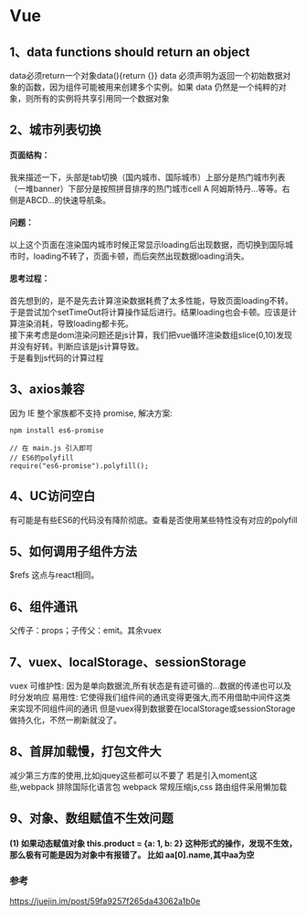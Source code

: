 # Vue

## 1、data functions should return an object
data必须return一个对象data(){return {}}
data 必须声明为返回一个初始数据对象的函数，因为组件可能被用来创建多个实例。如果 data 仍然是一个纯粹的对象，则所有的实例将共享引用同一个数据对象

## 2、城市列表切换
#### 页面结构：
我来描述一下，头部是tab切换（国内城市、国际城市）上部分是热门城市列表（一堆banner）下部分是按照拼音排序的热门城市cell  A 阿姆斯特丹...等等。右侧是ABCD...的快速导航条。
#### 问题：
以上这个页面在渲染国内城市时候正常显示loading后出现数据，而切换到国际城市时，loading不转了，页面卡顿，而后突然出现数据loading消失。
#### 思考过程：
首先想到的，是不是先去计算渲染数据耗费了太多性能，导致页面loading不转。于是尝试加个setTimeOut将计算操作延后进行。结果loading也会卡顿。应该是计算渲染消耗，导致loading都卡死。<br>
接下来考虑是dom渲染问题还是js计算，我们把vue循环渲染数组slice(0,10)发现并没有好转。判断应该是js计算导致。<br>
于是看到js代码的计算过程

## 3、axios兼容
因为 IE 整个家族都不支持 promise, 解决方案:
```
npm install es6-promise

// 在 main.js 引入即可
// ES6的polyfill
require("es6-promise").polyfill();
```

## 4、UC访问空白
有可能是有些ES6的代码没有降阶彻底。查看是否使用某些特性没有对应的polyfill

## 5、如何调用子组件方法
$refs  这点与react相同。

## 6、组件通讯
父传子：props；子传父：emit。其余vuex

## 7、vuex、localStorage、sessionStorage
vuex
可维护性: 因为是单向数据流,所有状态是有迹可循的...数据的传递也可以及时分发响应
易用性: 它使得我们组件间的通讯变得更强大,而不用借助中间件这类来实现不同组件间的通讯
但是vuex得到数据要在localStorage或sessionStorage做持久化，不然一刷新就没了。

## 8、首屏加载慢，打包文件大
减少第三方库的使用,比如jquey这些都可以不要了
若是引入moment这些,webpack 排除国际化语言包
webpack 常规压缩js,css
路由组件采用懒加载

## 9、对象、数组赋值不生效问题
#### (1) 如果动态赋值对象  this.product = {a: 1, b: 2} 这种形式的操作，发现不生效，那么极有可能是因为对象中有报错了。 比如 aa[0].name,其中aa为空


### 参考
https://juejin.im/post/59fa9257f265da43062a1b0e











